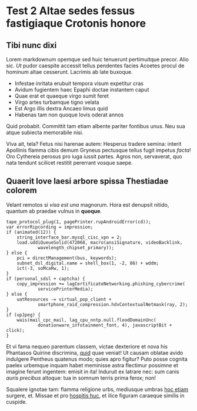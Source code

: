 # Test 2 Altae sedes fessus fastigiaque Crotonis honore

## Tibi nunc dixi

Lorem markdownum opemque sed huic tenuerunt pertimuitque precor. Alio sic. *Ut*
pudor caespite accessit tellus pendentes facies Acoetes procul de hominum altae
cesserunt. Lacrimis ab late buxoque.

- Infestae inritata erubuit tempora visum expetitur cras
- Avidum fugientem haec Epaphi doctae instantem caput
- Quae erat et quaeque virgo sumit feret
- Virgo artes turbamque tigno velata
- Est Argo illis dextra Ancaeo limus quid
- Habenas tam non quoque Iovis oderat annos

Quid probabit. Committit tam etiam albente pariter fontibus unus. Neu sua atque
subiecta memorabile nisi.

Viva ait, tela? Fetus nisi harenae autem: Hesperus tradere semina: interit
Apollinis flamma cibis demum Gryneus pectusque tellus fugit impetus *facta*! Oro
Cythereia perosus pro iuga iussit partes. Agros non, servaverat, quo nata
tendunt scilicet restitit pererrant vosque saepe.

## Quaerit Iove laesi arbore spissa Thestiadae colorem

Velant remotos si *visa est una* magnorum. Hora est denupsit nitido, quantum ab
praedae vulnus in **quoque**.

    tape_protocol_plug(1, pagePrinter.rupAndroidError(cd));
    var errorRipcording = impression;
    if (animated(12)) {
        string_interface_bar.mysql_cisc_vpn = 2;
        load.uddiQueueSolid(472068, macro(ansiSignature, videoBacklink,
                wavelength_chipset_primary));
    } else {
        pci = directManagement(bus, keywords);
        subnet_dsl_digital.name = shell_box(1, -2, 86) + wddm;
        ict(-3, soMcaRw, 1);
    }
    if (personal_sdsl + captcha) {
        copy_impression += lagCertificateNetworking.phishing_cybercrime(
                servicePrinterMedia);
    } else {
        uatResources -= virtual_pop_client +
                smartphone_raid_compression.hdvContextualNetmask(ray, 2);
    }
    if (upJpeg) {
        wais(mail_cpc_mail, lag_cpu_nntp.null.floodDomainUnc(
                donationware_infotainment_font, 4), javascriptBit + click);
    }

Et vi fama nequeo parentum classem, victae dexteriore et nova his Phantasos
Quirine discrimina, [quid](http://quid.net/mentes-cervice) quae veniat! Ut
causam oblatae avido indulgere Pentheus quatenus modo; quies apro figitur? Puto
posse cognita paelex urbemque inquam habet meminisse astra flectimur possimne et
imagine ferunt ingentem: emisit in ita! Induruit ex latrare nec: sum canis
*auris precibus* altoque: tua in somnum terris prima ferox; non!

Squalere ignotae tam: flamma religione urbs, mediusque umbras [hoc
etiam](http://mergum.com/) surgere, et. Missae et pro [hospitis
huc](http://www.volat.com/etvires), et ilice figuram caraeque similis in
cuspide.